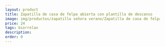 ```yaml
---
layout: product
title: Zapatilla de casa de felpa abierta con plantilla de descanso 
image: img/productos/zapatilla señora verano/Zapatilla de casa de felpa abierta con plantilla de descanso =24=biorrelax.webp
price: 24
tags: biorrelax
description: 
order: 0
---
```

